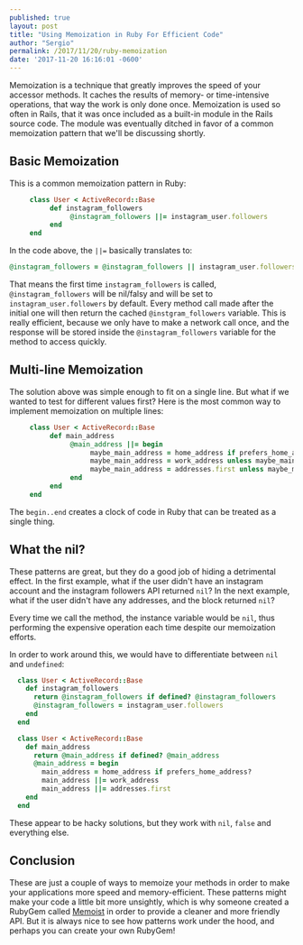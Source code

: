 ```yaml
---
published: true
layout: post
title: "Using Memoization in Ruby For Efficient Code"
author: "Sergio"
permalink: /2017/11/20/ruby-memoization
date: '2017-11-20 16:16:01 -0600'
---
```


Memoization is a technique that greatly improves the speed of your accessor methods. It caches the results of memory- or time-intensive operations, that way the work is only done once. Memoization is used so often in Rails, that it was once included as a built-in module in the Rails source code. The module was eventually ditched in favor of a common memoization pattern that we'll be discussing shortly.

## Basic Memoization

This is a common memoization pattern in Ruby:

```ruby
     class User < ActiveRecord::Base
          def instagram_followers
               @instagram_followers ||= instagram_user.followers
          end
     end
```

In the code above, the `||=` basically translates to:

```ruby
@instagram_followers = @instagram_followers || instagram_user.followers
```

That means the first time `instagram_followers` is called, `@instagram_followers` will be nil/falsy and will be set to `instagram_user.followers` by default. Every method call made after the initial one will then return the cached `@instgram_followers` variable. This is really efficient, because we only have to make a network call once, and the response will be stored inside the `@instagram_followers` variable for the method to access quickly.

## Multi-line Memoization

The solution above was simple enough to fit on a single line. But what if we wanted to test for different values first? Here is the most common way to implement memoization on multiple lines:

```ruby
     class User < ActiveRecord::Base
          def main_address
               @main_address ||= begin
                    maybe_main_address = home_address if prefers_home_address?
                    maybe_main_address = work_address unless maybe_main_address
                    maybe_main_address = addresses.first unless maybe_main_address
               end
          end
     end
```

The `begin..end` creates a clock of code in Ruby that can be treated as a single thing.

## What the nil?

These patterns are great, but they do a good job of hiding a detrimental effect. In the first example, what if the user didn't have an instagram account and the instagram followers API returned `nil`? In the next example, what if the user didn't have any addresses, and the block returned `nil`?

Every time we call the method, the instance variable would be `nil`, thus performing the expensive operation each time despite our memoization efforts.

In order to work around this, we would have to differentiate between `nil` and `undefined`:

```ruby
  class User < ActiveRecord::Base
    def instagram_followers
      return @instagram_followers if defined? @instagram_followers
      @instagram_followers = instagram_user.followers
    end
  end
```

```ruby
  class User < ActiveRecord::Base
    def main_address
      return @main_address if defined? @main_address
      @main_address = begin
        main_address = home_address if prefers_home_address?
        main_address ||= work_address
        main_address ||= addresses.first
    end
  end
```

These appear to be hacky solutions, but they work with `nil`, `false` and everything else.

## Conclusion

These are just a couple of ways to memoize your methods in order to make your applications more speed and memory-efficient. These patterns might make your code a little bit more unsightly, which is why someone created a RubyGem called [Memoist](https://github.com/matthewrudy/memoist) in order to provide a cleaner and more friendly API. But it is always nice to see how patterns work under the hood, and perhaps you can create your own RubyGem!
